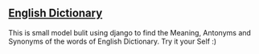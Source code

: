 ## **[English Dictionary](https://dictionaryforyou.herokuapp.com)**
This is small model bulit using django to find the Meaning, Antonyms and Synonyms of the words of English Dictionary. Try it your Self :)
